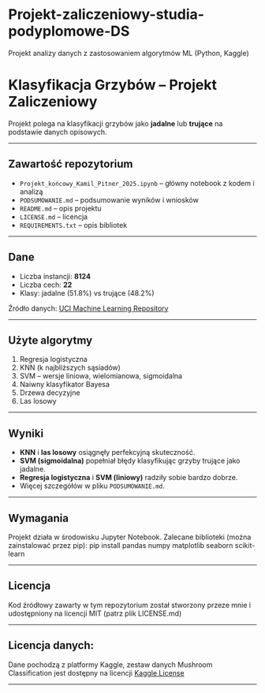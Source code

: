 # Projekt-zaliczeniowy-studia-podyplomowe-DS

Projekt analizy danych z zastosowaniem algorytmów ML (Python, Kaggle)

# Klasyfikacja Grzybów – Projekt Zaliczeniowy

Projekt polega na klasyfikacji grzybów jako **jadalne** lub **trujące** na podstawie danych opisowych.

---

## Zawartość repozytorium

- `Projekt_końcowy_Kamil_Pitner_2025.ipynb` – główny notebook z kodem i analizą
- `PODSUMOWANIE.md` – podsumowanie wyników i wniosków
- `README.md` – opis projektu
- `LICENSE.md` – licencja
- `REQUIREMENTS.txt` – opis bibliotek

---

## Dane

- Liczba instancji: **8124**
- Liczba cech: **22**
- Klasy: jadalne (51.8%) vs trujące (48.2%)

Źródło danych: [UCI Machine Learning Repository](https://archive.ics.uci.edu/dataset/73/mushroom)

---

## Użyte algorytmy

1. Regresja logistyczna
2. KNN (k najbliższych sąsiadów)
3. SVM – wersje liniowa, wielomianowa, sigmoidalna
4. Naiwny klasyfikator Bayesa
5. Drzewa decyzyjne
6. Las losowy

---

## Wyniki

- **KNN** i **las losowy** osiągnęły perfekcyjną skuteczność.
- **SVM (sigmoidalna)** popełniał błędy klasyfikując grzyby trujące jako jadalne.
- **Regresja logistyczna** i **SVM (liniowy)** radziły sobie bardzo dobrze.
- Więcej szczegółów w pliku `PODSUMOWANIE.md`.

---

## Wymagania

Projekt działa w środowisku Jupyter Notebook.
Zalecane biblioteki (można zainstalować przez pip): pip install pandas numpy matplotlib seaborn scikit-learn

---

## Licencja
Kod źródłowy zawarty w tym repozytorium został stworzony przeze mnie i udostępniony na licencji MIT (patrz plik LICENSE.md)

---

## Licencja danych:
Dane pochodzą z platformy Kaggle, zestaw danych Mushroom Classification jest dostępny na licencji [Kaggle License](https://www.kaggle.com/datasets/uciml/mushroom-classification)

---
